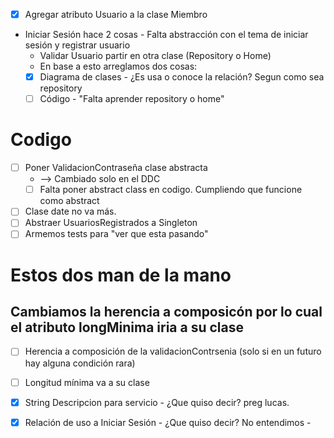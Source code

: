 - [X] Agregar atributo Usuario a la clase Miembro

- Iniciar Sesión hace 2 cosas - Falta abstracción con el tema de iniciar sesión y registrar usuario
  - Validar Usuario partir en otra clase (Repository o Home)
  - En base a esto arreglamos dos cosas:
  - [X] Diagrama de clases - ¿Es usa o conoce la relación? Segun como sea repository
  - [ ] Código - "Falta aprender repository o home"

# Codigo
- [ ] Poner ValidacionContraseña clase abstracta 
  - --> Cambiado solo en el DDC 
  - [ ] Falta poner abstract class en codigo. Cumpliendo que funcione como abstract

- [ ] Clase date no va más.
- [ ] Abstraer UsuariosRegistrados a Singleton
- [ ] Armemos tests para "ver que esta pasando"

# Estos dos man de la mano
## Cambiamos la herencia a composicón por lo cual el atributo longMinima iria a su clase
- [ ] Herencia a composición de la
  validacionContrsenia (solo si en un futuro hay alguna condición rara)
- [ ] Longitud mínima va a su clase

- [X] String Descripcion para servicio - ¿Que quiso decir? preg lucas.
- [X] Relación de uso a Iniciar Sesión - ¿Que quiso decir? No entendimos -



